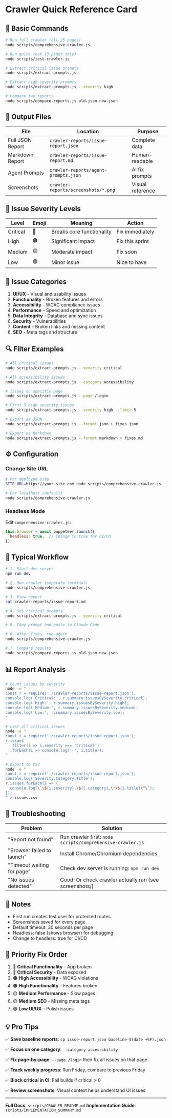 # Crawler Quick Reference Card

## 🚀 Basic Commands

```bash
# Run full crawler (all 25 pages)
node scripts/comprehensive-crawler.js

# Run quick test (3 pages only)
node scripts/test-crawler.js

# Extract critical issue prompts
node scripts/extract-prompts.js

# Extract high severity prompts
node scripts/extract-prompts.js --severity high

# Compare two reports
node scripts/compare-reports.js old.json new.json
```

## 📁 Output Files

| File | Location | Purpose |
|------|----------|---------|
| Full JSON Report | `crawler-reports/issue-report.json` | Complete data |
| Markdown Report | `crawler-reports/issue-report.md` | Human-readable |
| Agent Prompts | `crawler-reports/agent-prompts.json` | AI fix prompts |
| Screenshots | `crawler-reports/screenshots/*.png` | Visual reference |

## 🎯 Issue Severity Levels

| Level | Emoji | Meaning | Action |
|-------|-------|---------|--------|
| Critical | 🔴 | Breaks core functionality | Fix immediately |
| High | 🟠 | Significant impact | Fix this sprint |
| Medium | 🟡 | Moderate impact | Fix soon |
| Low | 🟢 | Minor issue | Nice to have |

## 📂 Issue Categories

1. **UI/UX** - Visual and usability issues
2. **Functionality** - Broken features and errors
3. **Accessibility** - WCAG compliance issues
4. **Performance** - Speed and optimization
5. **Data Integrity** - Database and sync issues
6. **Security** - Vulnerabilities
7. **Content** - Broken links and missing content
8. **SEO** - Meta tags and structure

## 🔍 Filter Examples

```bash
# All critical issues
node scripts/extract-prompts.js --severity critical

# All accessibility issues
node scripts/extract-prompts.js --category accessibility

# Issues on specific page
node scripts/extract-prompts.js --page /login

# First 5 high severity issues
node scripts/extract-prompts.js --severity high --limit 5

# Export as JSON
node scripts/extract-prompts.js --format json > fixes.json

# Export as Markdown
node scripts/extract-prompts.js --format markdown > fixes.md
```

## ⚙️ Configuration

### Change Site URL

```bash
# For deployed site
SITE_URL=https://your-site.com node scripts/comprehensive-crawler.js

# For localhost (default)
node scripts/comprehensive-crawler.js
```

### Headless Mode

Edit `comprehensive-crawler.js`:

```javascript
this.browser = await puppeteer.launch({
  headless: true,  // Change to true for CI/CD
});
```

## 🔄 Typical Workflow

```bash
# 1. Start dev server
npm run dev

# 2. Run crawler (separate terminal)
node scripts/comprehensive-crawler.js

# 3. View report
cat crawler-reports/issue-report.md

# 4. Get critical prompts
node scripts/extract-prompts.js --severity critical

# 5. Copy prompt and paste to Claude Code

# 6. After fixes, run again
node scripts/comprehensive-crawler.js

# 7. Compare results
node scripts/compare-reports.js old.json new.json
```

## 📊 Report Analysis

```bash
# Count issues by severity
node -e "
const r = require('./crawler-reports/issue-report.json');
console.log('Critical:', r.summary.issuesBySeverity.critical);
console.log('High:', r.summary.issuesBySeverity.high);
console.log('Medium:', r.summary.issuesBySeverity.medium);
console.log('Low:', r.summary.issuesBySeverity.low);
"

# List all critical issues
node -e "
const r = require('./crawler-reports/issue-report.json');
r.issues
  .filter(i => i.severity === 'Critical')
  .forEach(i => console.log('-', i.title));
"

# Export to CSV
node -e "
const r = require('./crawler-reports/issue-report.json');
console.log('Severity,Category,Title');
r.issues.forEach(i => {
  console.log(\`\${i.severity},\${i.category},\"\${i.title}\"\`);
});
" > issues.csv
```

## 🐛 Troubleshooting

| Problem | Solution |
|---------|----------|
| "Report not found" | Run crawler first: `node scripts/comprehensive-crawler.js` |
| "Browser failed to launch" | Install Chrome/Chromium dependencies |
| "Timeout waiting for page" | Check dev server is running: `npm run dev` |
| "No issues detected" | Good! Or check crawler actually ran (see screenshots/) |

## 📝 Notes

- First run creates test user for protected routes
- Screenshots saved for every page
- Default timeout: 30 seconds per page
- Headless: false (shows browser) for debugging
- Change to headless: true for CI/CD

## 🎯 Priority Fix Order

1. 🔴 **Critical Functionality** - App broken
2. 🔴 **Critical Security** - Data exposed
3. 🟠 **High Accessibility** - WCAG violations
4. 🟠 **High Functionality** - Features broken
5. 🟡 **Medium Performance** - Slow pages
6. 🟡 **Medium SEO** - Missing meta tags
7. 🟢 **Low UI/UX** - Polish issues

## 💡 Pro Tips

✅ **Save baseline reports**: `cp issue-report.json baseline-$(date +%F).json`

✅ **Focus on one category**: `--category accessibility`

✅ **Fix page-by-page**: `--page /login` then fix all issues on that page

✅ **Track weekly progress**: Run Friday, compare to previous Friday

✅ **Block critical in CI**: Fail builds if critical > 0

✅ **Review screenshots**: Visual context helps understand UI issues

---

**Full Docs**: `scripts/CRAWLER_README.md`
**Implementation Guide**: `scripts/IMPLEMENTATION_SUMMARY.md`
